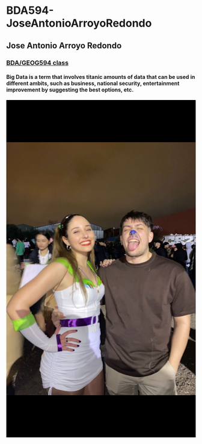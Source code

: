 # BDA594-JoseAntonioArroyoRedondo
## Jose Antonio Arroyo Redondo
### [BDA/GEOG594 class](https://SDSU.zoom.us/j/83018861186)
#### Big Data is a term that involves titanic amounts of data that can be used in different ambits, such as business, national security, entertainment improvement by suggesting the best options, etc.
![Halloween2022](https://github.com/jarroyoredondo2467/BDA594-JoseAntonioArroyoRedondo/blob/main/Halloween2022.jpeg)
